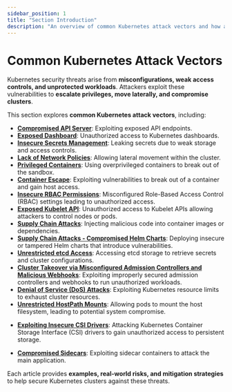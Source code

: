 ```yaml
---
sidebar_position: 1
title: "Section Introduction"
description: "An overview of common Kubernetes attack vectors and how attackers exploit misconfigurations."
---
```


# Common Kubernetes Attack Vectors

Kubernetes security threats arise from **misconfigurations, weak access controls, and unprotected workloads**. Attackers exploit these vulnerabilities to **escalate privileges, move laterally, and compromise clusters**.

This section explores **common Kubernetes attack vectors**, including:

- **[Compromised API Server](/docs/attack_vectors/compromised_api_server)**: Exploiting exposed API endpoints.
- **[Exposed Dashboard](/docs/attack_vectors/exposed_dashboard)**: Unauthorized access to Kubernetes dashboards.
- **[Insecure Secrets Management](/docs/attack_vectors/insecure_secrets_management)**: Leaking secrets due to weak storage and access controls.
- **[Lack of Network Policies](/docs/attack_vectors/lack_of_network_policies)**: Allowing lateral movement within the cluster.
- **[Privileged Containers](/docs/attack_vectors/privileged_containers)**: Using overprivileged containers to break out of the sandbox.
- **[Container Escape](/docs/attack_vectors/container_escape)**: Exploiting vulnerabilities to break out of a container and gain host access.
- **[Insecure RBAC Permissions](/docs/attack_vectors/insecure_rbac_permissions)**: Misconfigured Role-Based Access Control (RBAC) settings leading to unauthorized access.
- **[Exposed Kubelet API](/docs/attack_vectors/exposed_kubelet_api)**: Unauthorized access to Kubelet APIs allowing attackers to control nodes or pods.
- **[Supply Chain Attacks](/docs/attack_vectors/supply_chain_attacks)**: Injecting malicious code into container images or dependencies.
- **[Supply Chain Attacks - Compromised Helm Charts](/docs/attack_vectors/supply_chain_attacks)**: Deploying insecure or tampered Helm charts that introduce vulnerabilities.
- **[Unrestricted etcd Access](/docs/attack_vectors/unrestricted_etcd_access)**: Accessing etcd storage to retrieve secrets and cluster configurations.
- **[Cluster Takeover via Misconfigured Admission Controllers and Malicious Webhooks](/docs/attack_vectors/misconfigured_admission_controllers)**: Exploiting improperly secured admission controllers and webhooks to run unauthorized workloads.
- **[Denial of Service (DoS) Attacks](/docs/attack_vectors/ddos_attacks)**: Exploiting Kubernetes resource limits to exhaust cluster resources.
- **[Unrestricted HostPath Mounts](/docs/attack_vectors/unrestricted_hostpath_mounts)**: Allowing pods to mount the host filesystem, leading to potential system compromise.
<!-- - **[Ingress/Egress Traffic Hijacking](/docs/attack_vectors/traffic_hijacking)**: Manipulating misconfigured network policies to intercept or reroute cluster traffic. -->
- **[Exploiting Insecure CSI Drivers](/docs/attack_vectors/insecure_csi_drivers)**: Attacking Kubernetes Container Storage Interface (CSI) drivers to gain unauthorized access to persistent storage.
<!-- - **[Overly Privileged Service Accounts](/docs/attack_vectors/privileged_service_accounts)**: Granting excessive permissions to service accounts, leading to privilege escalation. -->
- **[Compromised Sidecars](/docs/attack_vectors/compromised_sidecars)**: Exploiting sidecar containers to attack the main application.

Each article provides **examples, real-world risks, and mitigation strategies** to help secure Kubernetes clusters against these threats.
